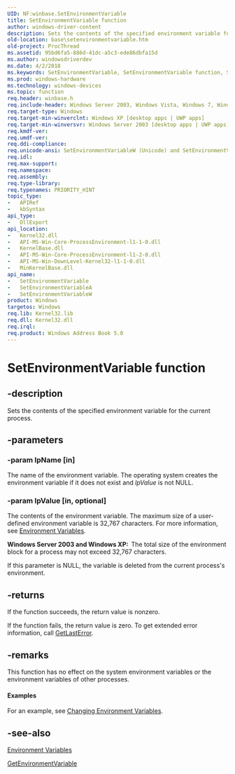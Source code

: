 ```yaml
---
UID: NF:winbase.SetEnvironmentVariable
title: SetEnvironmentVariable function
author: windows-driver-content
description: Sets the contents of the specified environment variable for the current process.
old-location: base\setenvironmentvariable.htm
old-project: ProcThread
ms.assetid: 95bd6fa5-886d-41dc-a5c3-ede86dbfa15d
ms.author: windowsdriverdev
ms.date: 4/2/2018
ms.keywords: SetEnvironmentVariable, SetEnvironmentVariable function, SetEnvironmentVariableA, SetEnvironmentVariableW, _win32_setenvironmentvariable, base.setenvironmentvariable, processenv/SetEnvironmentVariable, processenv/SetEnvironmentVariableA, processenv/SetEnvironmentVariableW, winbase/SetEnvironmentVariable, winbase/SetEnvironmentVariableA, winbase/SetEnvironmentVariableW
ms.prod: windows-hardware
ms.technology: windows-devices
ms.topic: function
req.header: winbase.h
req.include-header: Windows Server 2003, Windows Vista, Windows 7, Windows Server 2008  Windows Server 2008 R2, Windows.h
req.target-type: Windows
req.target-min-winverclnt: Windows XP [desktop apps | UWP apps]
req.target-min-winversvr: Windows Server 2003 [desktop apps | UWP apps]
req.kmdf-ver: 
req.umdf-ver: 
req.ddi-compliance: 
req.unicode-ansi: SetEnvironmentVariableW (Unicode) and SetEnvironmentVariableA (ANSI)
req.idl: 
req.max-support: 
req.namespace: 
req.assembly: 
req.type-library: 
req.typenames: PRIORITY_HINT
topic_type:
-	APIRef
-	kbSyntax
api_type:
-	DllExport
api_location:
-	Kernel32.dll
-	API-MS-Win-Core-ProcessEnvironment-l1-1-0.dll
-	KernelBase.dll
-	API-MS-Win-Core-ProcessEnvironment-l1-2-0.dll
-	API-MS-Win-DownLevel-Kernel32-l1-1-0.dll
-	MinKernelBase.dll
api_name:
-	SetEnvironmentVariable
-	SetEnvironmentVariableA
-	SetEnvironmentVariableW
product: Windows
targetos: Windows
req.lib: Kernel32.lib
req.dll: Kernel32.dll
req.irql: 
req.product: Windows Address Book 5.0
---
```


# SetEnvironmentVariable function


## -description


Sets the contents of the specified environment variable for the current process.


## -parameters




### -param lpName [in]

The name of the environment variable. The operating system creates the environment variable if it does not exist and <i>lpValue</i> is not NULL.


### -param lpValue [in, optional]

The contents of the environment variable. The maximum size of a user-defined environment variable is 32,767 characters. For more information, see 
<a href="https://msdn.microsoft.com/library/windows/hardware/ff543043">Environment Variables</a>.

<b>Windows Server 2003 and Windows XP:  </b>The total size of the environment block for a process may not exceed 32,767 characters.

If this parameter is NULL, the variable is deleted from the current process's environment.


## -returns



If the function succeeds, the return value is nonzero.

If the function fails, the return value is zero. To get extended error information, call 
<a href="https://msdn.microsoft.com/d852e148-985c-416f-a5a7-27b6914b45d4">GetLastError</a>.




## -remarks



This function has no effect on the system environment variables or the environment variables of other processes.


#### Examples

For an example, see 
<a href="https://msdn.microsoft.com/b428688c-7b16-48c7-8d89-55d066496d1c">Changing Environment Variables</a>.

<div class="code"></div>



## -see-also




<a href="https://msdn.microsoft.com/library/windows/hardware/ff543043">Environment Variables</a>



<a href="https://msdn.microsoft.com/1d4cc328-12e6-4aae-9f58-58675116ad54">GetEnvironmentVariable</a>
 

 

